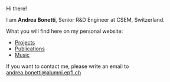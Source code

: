 Hi there!

I am **Andrea Bonetti**, Senior R&D Engineer at CSEM, Switzerland.

What you will find here on my personal website:
- [Projects](projects.md)
- [Publications](publications.md)
- [Music](music.md)

If you want to contact me, please write an email to [andrea.bonetti@alumni.epfl.ch ](mailto:andrea.bonetti@alumni.epfl.ch)
